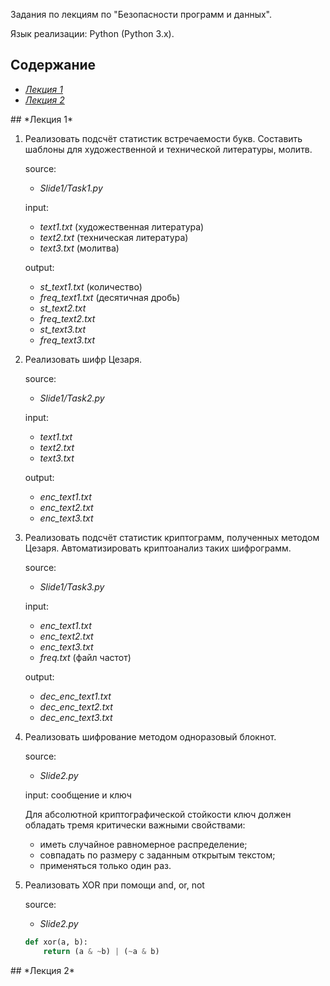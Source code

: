 Задания по лекциям по "Безопасности программ и данных".

Язык реализации: Python (Python 3.x).

## Содержание
- [*Лекция 1*](#lec1)
- [*Лекция 2*](#lec2)

<a name="lec1"/>
## *Лекция 1*

1. Реализовать подсчёт статистик встречаемости букв.
Составить шаблоны для художественной и технической литературы,
молитв.
	
	source:
	- *Slide1/Task1.py*
	
	input:
	- *text1.txt* (художественная литература)
	- *text2.txt* (техническая литература)
	- *text3.txt* (молитва)

	output:
	- *st_text1.txt* (количество)
	- *freq_text1.txt* (десятичная дробь)
	- *st_text2.txt*
	- *freq_text2.txt*	
	- *st_text3.txt*
	- *freq_text3.txt*

2. Реализовать шифр Цезаря.
	
	source:
	- *Slide1/Task2.py*	

	input:	
	- *text1.txt*
	- *text2.txt* 
	- *text3.txt*

	output:
	- *enc_text1.txt*
	- *enc_text2.txt* 
	- *enc_text3.txt*

3. Реализовать подсчёт статистик криптограмм, полученных 
методом Цезаря. Автоматизировать криптоанализ таких шифрограмм.
	
	source:	
	- *Slide1/Task3.py*	

	input:
	- *enc_text1.txt*
	- *enc_text2.txt* 
	- *enc_text3.txt*
	- *freq.txt* (файл частот)	

	output:
	- *dec_enc_text1.txt*
	- *dec_enc_text2.txt* 
	- *dec_enc_text3.txt*

4. Реализовать шифрование методом одноразовый блокнот.
	
	source:
	- *Slide2.py*

	input: сообщение и ключ	

	Для абсолютной криптографической стойкости ключ 
	должен обладать тремя критически важными свойствами:
	* иметь случайное равномерное распределение;
	* совпадать по размеру с заданным открытым текстом;
	* применяться только один раз.
	
5. Реализовать XOR при помощи and, or, not
	
	source:
	- *Slide2.py*
	
	```python
	def xor(a, b):
   		return (a & ~b) | (~a & b)
	```

<a name="lec2"/>
## *Лекция 2*
